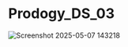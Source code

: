 # Prodogy_DS_03   
![Screenshot 2025-05-07 143218](https://github.com/user-attachments/assets/8878cf00-0b7c-4c0b-ba07-0a55804d87b9)
